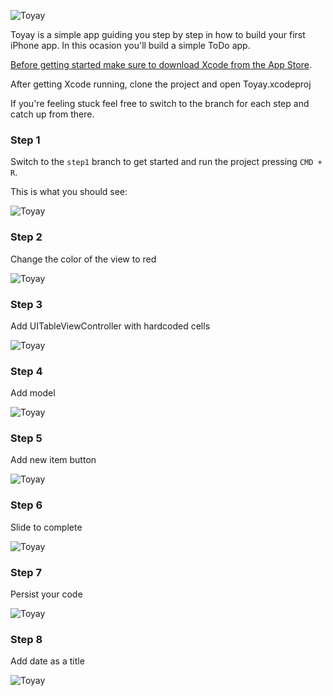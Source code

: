 ![Toyay](https://raw.githubusercontent.com/3lvis/Toyay/master/GitHub/banner.png)

Toyay is a simple app guiding you step by step in how to build your first iPhone app. In this ocasion you'll build a simple ToDo app.

[Before getting started make sure to download Xcode from the App Store](https://itunes.apple.com/no/app/xcode/id497799835?mt=12).

After getting Xcode running, clone the project and open Toyay.xcodeproj

If you're feeling stuck feel free to switch to the branch for each step and catch up from there.

### Step 1

Switch to the `step1` branch to get started and run the project pressing `CMD + R`.

This is what you should see:

![Toyay](https://raw.githubusercontent.com/3lvis/Toyay/master/GitHub/step1.png)


### Step 2

Change the color of the view to red

![Toyay](https://raw.githubusercontent.com/3lvis/Toyay/master/GitHub/step2.png)

### Step 3

Add UITableViewController with hardcoded cells

![Toyay](https://raw.githubusercontent.com/3lvis/Toyay/master/GitHub/step3.png)

### Step 4

Add model

![Toyay](https://raw.githubusercontent.com/3lvis/Toyay/master/GitHub/step4.png)

### Step 5

Add new item button

![Toyay](https://raw.githubusercontent.com/3lvis/Toyay/master/GitHub/step5.png)

### Step 6

Slide to complete

![Toyay](https://raw.githubusercontent.com/3lvis/Toyay/master/GitHub/step6.png)

### Step 7

Persist your code

![Toyay](https://raw.githubusercontent.com/3lvis/Toyay/master/GitHub/step7.png)

### Step 8

Add date as a title

![Toyay](https://raw.githubusercontent.com/3lvis/Toyay/master/GitHub/step8.png)
